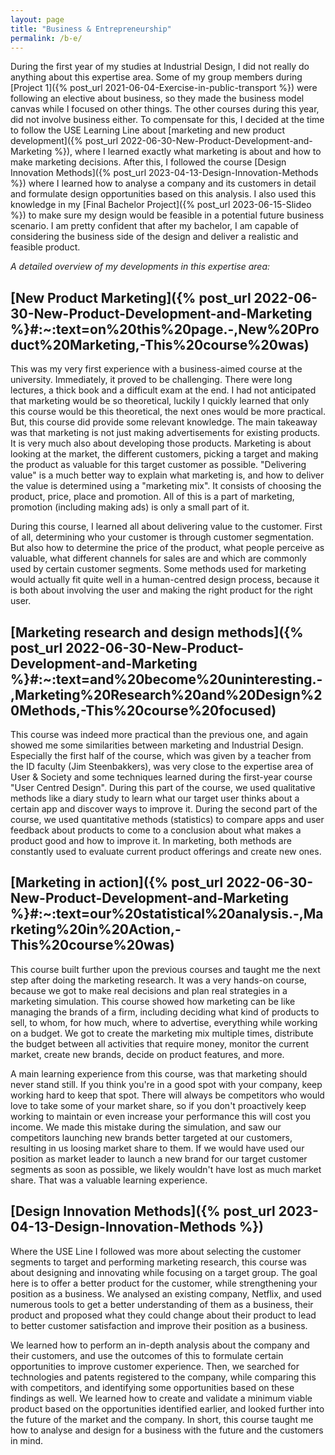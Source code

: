 ```yaml
---
layout: page
title: "Business & Entrepreneurship"
permalink: /b-e/
---
```


During the first year of my studies at Industrial Design, I did not really do anything about this expertise area. Some of my group members during [Project 1]({% post_url 2021-06-04-Exercise-in-public-transport %}) were following an elective about business, so they made the business model canvas while I focused on other things. The other courses during this year, did not involve business either. To compensate for this, I decided at the time to follow the USE Learning Line about [marketing and new product development]({% post_url 2022-06-30-New-Product-Development-and-Marketing %}), where I learned exactly what marketing is about and how to make marketing decisions. After this, I followed the course [Design Innovation Methods]({% post_url 2023-04-13-Design-Innovation-Methods %}) where I learned how to analyse a company and its customers in detail and formulate design opportunities based on this analysis. I also used this knowledge in my [Final Bachelor Project]({% post_url 2023-06-15-Slideo %}) to make sure my design would be feasible in a potential future business scenario. I am pretty confident that after my bachelor, I am capable of considering the business side of the design and deliver a realistic and feasible product. 

*A detailed overview of my developments in this expertise area:*

## [New Product Marketing]({% post_url 2022-06-30-New-Product-Development-and-Marketing %}#:~:text=on%20this%20page.-,New%20Product%20Marketing,-This%20course%20was)
This was my very first experience with a business-aimed course at the university. Immediately, it proved to be challenging. There were long lectures, a thick book and a difficult exam at the end. I had not anticipated that marketing would be so theoretical, luckily I quickly learned that only this course would be this theoretical, the next ones would be more practical. But, this course did provide some relevant knowledge. The main takeaway was that marketing is not just making advertisements for existing products. It is very much also about developing those products. Marketing is about looking at the market, the different customers, picking a target and making the product as valuable for this target customer as possible. "Delivering value" is a much better way to explain what marketing is, and how to deliver the value is determined using a "marketing mix". It consists of choosing the product, price, place and promotion. All of this is a part of marketing, promotion (including making ads) is only a small part of it. 

During this course, I learned all about delivering value to the customer. First of all, determining who your customer is through customer segmentation. But also how to determine the price of the product, what people perceive as valuable, what different channels for sales are and which are commonly used by certain customer segments. Some methods used for marketing would actually fit quite well in a human-centred design process, because it is both about involving the user and making the right product for the right user.

## [Marketing research and design methods]({% post_url 2022-06-30-New-Product-Development-and-Marketing %}#:~:text=and%20become%20uninteresting.-,Marketing%20Research%20and%20Design%20Methods,-This%20course%20focused)
This course was indeed more practical than the previous one, and again showed me some similarities between marketing and Industrial Design. Especially the first half of the course, which was given by a teacher from the ID faculty (Jim Steenbakkers), was very close to the expertise area of User & Society and some techniques learned during the first-year course "User Centred Design". During this part of the course, we used qualitative methods like a diary study to learn what our target user thinks about a certain app and discover ways to improve it. During the second part of the course, we used quantitative methods (statistics) to compare apps and user feedback about products to come to a conclusion about what makes a product good and how to improve it. In marketing, both methods are constantly used to evaluate current product offerings and create new ones.

## [Marketing in action]({% post_url 2022-06-30-New-Product-Development-and-Marketing %}#:~:text=our%20statistical%20analysis.-,Marketing%20in%20Action,-This%20course%20was)
This course built further upon the previous courses and taught me the next step after doing the marketing research. It was a very hands-on course, because we got to make real decisions and plan real strategies in a marketing simulation. This course showed how marketing can be like managing the brands of a firm, including deciding what kind of products to sell, to whom, for how much, where to advertise, everything while working on a budget. We got to create the marketing mix multiple times, distribute the budget between all activities that require money, monitor the current market, create new brands, decide on product features, and more. 

A main learning experience from this course, was that marketing should never stand still. If you think you're in a good spot with your company, keep working hard to keep that spot. There will always be competitors who would love to take some of your market share, so if you don't proactively keep working to maintain or even increase your performance this will cost you income. We made this mistake during the simulation, and saw our competitors launching new brands better targeted at our customers, resulting in us loosing market share to them. If we would have used our position as market leader to launch a new brand for our target customer segments as soon as possible, we likely wouldn't have lost as much market share. That was a valuable learning experience. 

## [Design Innovation Methods]({% post_url 2023-04-13-Design-Innovation-Methods %})
Where the USE Line I followed was more about selecting the customer segments to target and performing marketing research, this course was about designing and innovating while focusing on a target group. The goal here is to offer a better product for the customer, while strengthening your position as a business. We analysed an existing company, Netflix, and used numerous tools to get a better understanding of them as a business, their product and proposed what they could change about their product to lead to better customer satisfaction and improve their position as a business. 

We learned how to perform an in-depth analysis about the company and their customers, and use the outcomes of this to formulate certain opportunities to improve customer experience. Then, we searched for technologies and patents registered to the company, while comparing this with competitors, and identifying some opportunities based on these findings as well. We learned how to create and validate a minimum viable product based on the opportunities identified earlier, and looked further into the future of the market and the company. In short, this course taught me how to analyse and design for a business with the future and the customers in mind. 